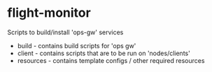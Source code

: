 # flight-monitor

Scripts to build/install 'ops-gw' services

* build - contains build scripts for 'ops gw'
* client - contains scripts that are to be run on 'nodes/clients'
* resources - contains template configs / other required resources
